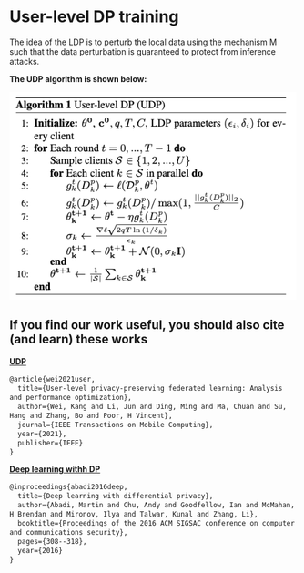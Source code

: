 # User-level DP training

The idea of the LDP is to perturb the local data using the mechanism M such that the data perturbation is guaranteed to protect from inference attacks.

**The UDP algorithm is shown below:**

![Alt text](../img/udp_algorithm.png?raw=true "UDP Federated Learning")

## If you find our work useful, you should also cite (and learn) these works  

**[UDP](https://arxiv.org/pdf/2003.00229.pdf)**

```
@article{wei2021user,
  title={User-level privacy-preserving federated learning: Analysis and performance optimization},
  author={Wei, Kang and Li, Jun and Ding, Ming and Ma, Chuan and Su, Hang and Zhang, Bo and Poor, H Vincent},
  journal={IEEE Transactions on Mobile Computing},
  year={2021},
  publisher={IEEE}
}
```

**[Deep learning withh DP](https://arxiv.org/pdf/2003.00229.pdf)**

```
@inproceedings{abadi2016deep,
  title={Deep learning with differential privacy},
  author={Abadi, Martin and Chu, Andy and Goodfellow, Ian and McMahan, H Brendan and Mironov, Ilya and Talwar, Kunal and Zhang, Li},
  booktitle={Proceedings of the 2016 ACM SIGSAC conference on computer and communications security},
  pages={308--318},
  year={2016}
}
```
